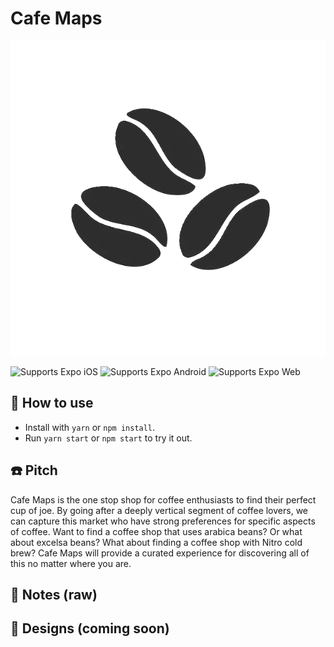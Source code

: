 # Cafe Maps
![Logo](./logo.png)  
<p>
  <!-- iOS -->
  <img alt="Supports Expo iOS" longdesc="Supports Expo iOS" src="https://img.shields.io/badge/iOS-4630EB.svg?style=flat-square&logo=APPLE&labelColor=999999&logoColor=fff" />
  <!-- Android -->
  <img alt="Supports Expo Android" longdesc="Supports Expo Android" src="https://img.shields.io/badge/Android-4630EB.svg?style=flat-square&logo=ANDROID&labelColor=A4C639&logoColor=fff" />
  <!-- Web -->
  <img alt="Supports Expo Web" longdesc="Supports Expo Web" src="https://img.shields.io/badge/web-4630EB.svg?style=flat-square&logo=GOOGLE-CHROME&labelColor=4285F4&logoColor=fff" />
</p>

## 🚀 How to use

- Install with `yarn` or `npm install`.
- Run `yarn start` or `npm start` to try it out.

## ☎️ Pitch

Cafe Maps is the one stop shop for coffee enthusiasts to find their perfect cup of joe. By going after a deeply vertical segment of coffee lovers, we can capture this market who have strong preferences for specific aspects of coffee.
Want to find a coffee shop that uses arabica beans? Or what about excelsa beans? What about finding a coffee shop with Nitro cold brew?
Cafe Maps will provide a curated experience for discovering all of this no matter where you are.

## 📝 Notes (raw)


## 🎨 Designs (coming soon)